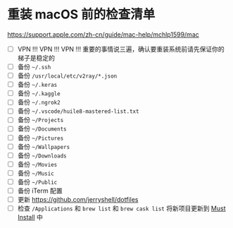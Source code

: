 # 重装 macOS 前的检查清单

https://support.apple.com/zh-cn/guide/mac-help/mchlp1599/mac

* [ ] VPN !!! VPN !!! VPN !!! 重要的事情说三遍，确认要重装系统前请先保证你的梯子是稳定的
* [ ] 备份 `~/.ssh`
* [ ] 备份 `/usr/local/etc/v2ray/*.json`
* [ ] 备份 `~/.keras`
* [ ] 备份 `~/.kaggle`
* [ ] 备份 `~/.ngrok2`
* [ ] 备份 `~/.vscode/huile8-mastered-list.txt`
* [ ] 备份 `~/Projects`
* [ ] 备份 `~/Documents`
* [ ] 备份 `~/Pictures`
* [ ] 备份 `~/Wallpapers`
* [ ] 备份 `~/Downloads`
* [ ] 备份 `~/Movies`
* [ ] 备份 `~/Music`
* [ ] 备份 `~/Public`
* [ ] 备份 iTerm 配置
* [ ] 更新 https://github.com/jerryshell/dotfiles
* [ ] 检查 `/Applications` 和 `brew list` 和 `brew cask list` 将新项目更新到 [Must Install](must-install/must-install.md) 中
